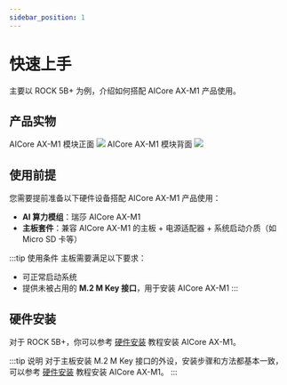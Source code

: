 ```yaml
---
sidebar_position: 1
---
```


# 快速上手

主要以 ROCK 5B+ 为例，介绍如何搭配 AICore AX-M1 产品使用。

## 产品实物

<div style={{textAlign: 'center'}}>
   AICore AX-M1 模块正面
   <img src="/img/aicore-ax-m1/aicore_ax_m1_top.webp" style={{width: '60%', maxWidth: '800px'}} />
   AICore AX-M1 模块背面
    <img src="/img/aicore-ax-m1/aicore_ax_m1_bottom.webp" style={{width: '60%', maxWidth: '800px', transform: 'rotate(180deg)'}} />
</div>

## 使用前提

您需要提前准备以下硬件设备搭配 AICore AX-M1 产品使用：

- **AI 算力模组**：瑞莎 AICore AX-M1
- **主板套件**：兼容 AICore AX-M1 的主板 + 电源适配器 + 系统启动介质（如 Micro SD 卡等）

:::tip 使用条件
主板需要满足以下要求：

- 可正常启动系统
- 提供未被占用的 **M.2 M Key 接口**，用于安装 AICore AX-M1
  :::

## 硬件安装

对于 ROCK 5B+，你可以参考 [硬件安装](./hardware_install) 教程安装 AICore AX-M1。

:::tip 说明
对于主板安装 M.2 M Key 接口的外设，安装步骤和方法都基本一致，可以参考 [硬件安装](./hardware_install) 教程安装 AICore AX-M1。
:::
